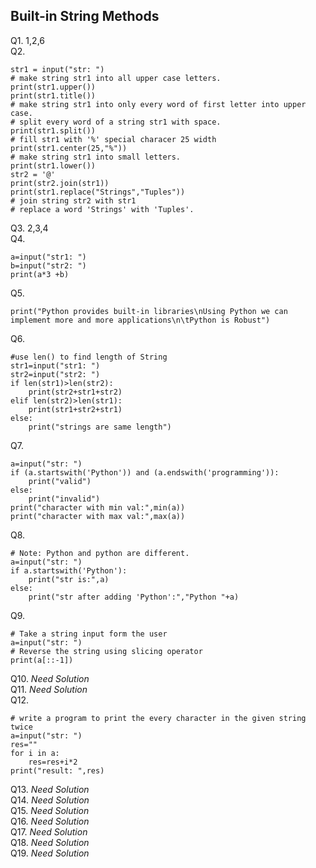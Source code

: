 ## Built-in String Methods
Q1. 1,2,6
<br>
Q2.
```
str1 = input("str: ")
# make string str1 into all upper case letters.
print(str1.upper())
print(str1.title())
# make string str1 into only every word of first letter into upper case.
# split every word of a string str1 with space.
print(str1.split())
# fill str1 with '%' special characer 25 width
print(str1.center(25,"%"))
# make string str1 into small letters.
print(str1.lower())
str2 = '@'
print(str2.join(str1))
print(str1.replace("Strings","Tuples"))
# join string str2 with str1
# replace a word 'Strings' with 'Tuples'.
```
Q3. 2,3,4
<br>
Q4.
```
a=input("str1: ")
b=input("str2: ")
print(a*3 +b)
```
Q5.
```
print("Python provides built-in libraries\nUsing Python we can implement more and more applications\n\tPython is Robust")
```
Q6.
```
#use len() to find length of String
str1=input("str1: ")
str2=input("str2: ")
if len(str1)>len(str2):
	print(str2+str1+str2)
elif len(str2)>len(str1):
	print(str1+str2+str1)
else:
	print("strings are same length")
```
Q7.
```
a=input("str: ")
if (a.startswith('Python')) and (a.endswith('programming')):
	print("valid")
else:
	print("invalid")
print("character with min val:",min(a))
print("character with max val:",max(a))
```
Q8.
```
# Note: Python and python are different.
a=input("str: ")
if a.startswith('Python'):
	print("str is:",a)
else:
	print("str after adding 'Python':","Python "+a)
```
Q9.
```
# Take a string input form the user
a=input("str: ")
# Reverse the string using slicing operator
print(a[::-1])
```
Q10. *Need Solution*
<br>
Q11. *Need Solution*
<br>
Q12.
```
# write a program to print the every character in the given string twice
a=input("str: ")
res=""
for i in a:
	res=res+i*2
print("result: ",res)
```
Q13. *Need Solution*
<br>
Q14. *Need Solution*
<br>
Q15. *Need Solution*
<br>
Q16. *Need Solution*
<br>
Q17. *Need Solution*
<br>
Q18. *Need Solution*
<br>
Q19. *Need Solution*
<br>


